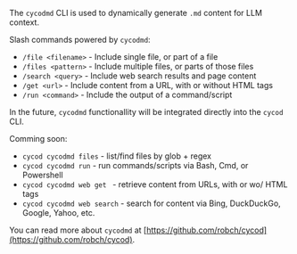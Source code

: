 The `cycodmd` CLI is used to dynamically generate `.md` content for LLM context.

Slash commands powered by `cycodmd`:  
- `/file <filename>` - Include single file, or part of a file  
- `/files <pattern>` - Include multiple files, or parts of those files  
- `/search <query>` - Include web search results and page content  
- `/get <url>` - Include content from a URL, with or without HTML tags  
- `/run <command>` - Include the output of a command/script  

In the future, `cycodmd` functionallity will be integrated directly into the `cycod` CLI.

Comming soon:  
- `cycod cycodmd files` - list/find files by glob + regex  
- `cycod cycodmd run` - run commands/scripts via Bash, Cmd, or Powershell  
- `cycod cycodmd web get ` - retrieve content from URLs, with or wo/ HTML tags  
- `cycod cycodmd web search` - search for content via Bing, DuckDuckGo, Google, Yahoo, etc.  

You can read more about `cycodmd` at [https://github.com/robch/cycod](https://github.com/robch/cycod).  
